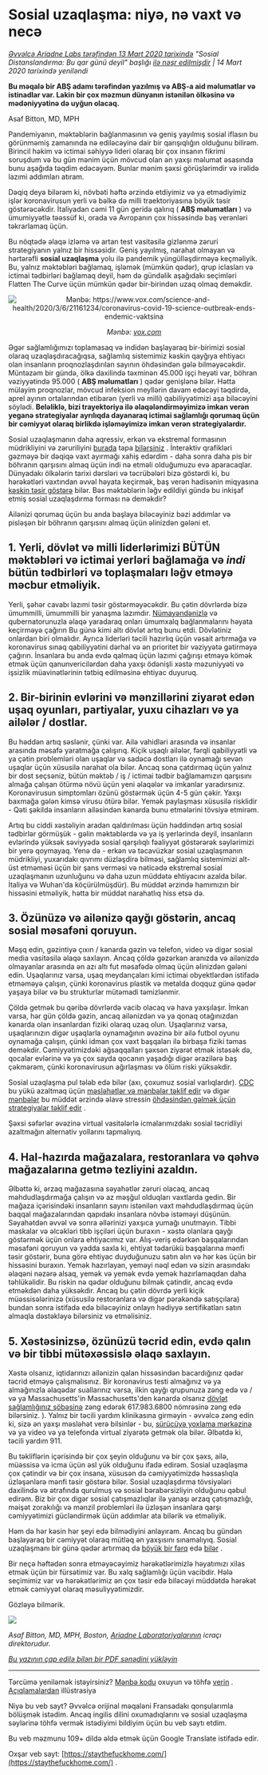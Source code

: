 # Sosial uzaqlaşma: niyə, nə vaxt və necə

_[Əvvəlcə Ariadne Labs tərəfindən 13 Mart 2020 tarixində](https://www.ariadnelabs.org/resources/articles/news/social-distancing-this-is-not-a-snow-day) "Sosial Distanslandırma: Bu qar günü deyil" başlığı [ilə nəşr edilmişdir](https://www.ariadnelabs.org/resources/articles/news/social-distancing-this-is-not-a-snow-day) | 14 Mart 2020 tarixində yeniləndi_

**Bu məqalə bir ABŞ adamı tərəfindən yazılmış və ABŞ-a aid məlumatlar və istinadlar var. Lakin bir çox məzmun dünyanın istənilən ölkəsinə və mədəniyyətinə də uyğun olacaq.**

Asaf Bitton, MD, MPH

Pandemiyanın, məktəblərin bağlanmasının və geniş yayılmış sosial iflasın bu görünməmiş zamanında nə ediləcəyinə dair bir qarışıqlığın olduğunu bilirəm. Birincil həkim və ictimai səhiyyə lideri olaraq bir çox insanın fikrimi soruşdum və bu gün mənim üçün mövcud olan ən yaxşı məlumat əsasında bunu aşağıda təqdim edəcəyəm. Bunlar mənim şəxsi görüşlərimdir və irəlidə lazımi addımları atıram.

Dəqiq deyə bilərəm ki, növbəti həftə ərzində etdiyimiz və ya etmədiyimiz işlər koronavirusun yerli və bəlkə də milli traektoriyasına böyük təsir göstərəcəkdir. İtaliyadan cəmi 11 gün geridə qalırıq ( **ABŞ məlumatları** ) və ümumiyyətlə təəssüf ki, orada və Avropanın çox hissəsində baş verənləri təkrarlamaq üçün.

Bu nöqtədə əlaqə izləmə və artan test vasitəsilə gizlənmə zəruri strategiyanın yalnız bir hissəsidir. Geniş yayılmış, narahat olmayan və hərtərəfli **sosial uzaqlaşma** yolu ilə pandemik yüngülləşdirməyə keçməliyik. Bu, yalnız məktəbləri bağlamaq, işləmək (mümkün qədər), qrup iclasları və ictimai tədbirləri bağlamaq deyil, həm də gündəlik aşağıdakı seçimləri Flatten The Curve üçün mümkün qədər bir-birindən uzaq olmaq deməkdir.

<center><img src="/graph.jpeg" alt="Mənbə: https://www.vox.com/science-and-health/2020/3/6/21161234/coronavirus-covid-19-science-outbreak-ends-endemic-vaktsina"><p><em>Mənbə: <a href="https://www.vox.com/science-and-health/2020/3/6/21161234/coronavirus-covid-19-science-outbreak-ends-endemic-vaccine">vox.com</a></em></p></center>

Əgər sağlamlığımızı toplamasaq və indidən başlayaraq bir-birimizi sosial olaraq uzaqlaşdıracağıqsa, sağlamlıq sistemimiz kəskin qayğıya ehtiyacı olan insanların proqnozlaşdırılan sayının öhdəsindən gələ bilməyəcəkdir. Müntəzəm bir gündə, ölkə daxilində təxminən 45.000 işçi heyəti var, böhran vəziyyətində 95.000 ( **ABŞ məlumatları** ) qədər genişlənə bilər. Hətta mülayim proqnozlar, mövcud infeksion meyllərin davam edəcəyi təqdirdə, aprel ayının ortalarından etibarən (yerli və milli) qabiliyyətimizi aşa biləcəyini söylədi. **Beləliklə, bizi trayektoriya ilə əlaqələndirməyimizə imkan verən yeganə strategiyalar ayrılıqda dayanaraq ictimai sağlamlığı qorumaq üçün bir cəmiyyət olaraq birlikdə işləməyimizə imkan verən strategiyalardır.**

Sosial uzaqlaşmanın daha aqressiv, erkən və ekstremal formasının müdrikliyini və zəruriliyini [burada](https://www.nytimes.com/interactive/2020/03/13/opinion/coronavirus-trump-response.html?action=click&module=Opinion&pgtype=Homepage--) tapa [bilərsiniz](https://www.nytimes.com/interactive/2020/03/13/opinion/coronavirus-trump-response.html?action=click&module=Opinion&pgtype=Homepage--) . İnteraktiv qrafikləri gəzməyə bir dəqiqə vaxt ayırmağı xahiş edərdim - daha sonra daha pis bir böhranın qarşısını almaq üçün indi nə etməli olduğumuzu evə aparacaqlar. Dünyadakı ölkələrin tarixi dərsləri və təcrübələri bizə göstərdi ki, bu hərəkətləri vaxtından əvvəl həyata keçirmək, baş verən hadisənin miqyasına [kəskin təsir göstərə](https://bmcpublichealth.biomedcentral.com/articles/10.1186/s12889-018-5446-1) bilər. Bəs məktəblərin ləğv edildiyi gündə bu inkişaf etmiş sosial uzaqlaşdırma forması nə deməkdir?

Ailənizi qorumaq üçün bu anda başlaya biləcəyiniz bəzi addımlar və pisləşən bir böhranın qarşısını almaq üçün əlinizdən gələni et.

## 1\. Yerli, dövlət və milli liderlərimizi BÜTÜN məktəbləri və ictimai yerləri bağlamağa və _indi_ bütün tədbirləri və toplaşmaları ləğv etməyə məcbur etməliyik.

Yerli, şəhər cavabı lazımi təsir göstərməyəcəkdir. Bu çətin dövrlərdə bizə ümummilli, ümummilli bir yanaşma lazımdır. [Nümayəndənizlə](https://www.house.gov/representatives/find-your-representative) və qubernatorunuzla əlaqə yaradaraq onları ümumxalq bağlanmalarını həyata keçirməyə çağırın Bu günə kimi altı dövlət artıq bunu etdi. Dövlətiniz onlardan biri olmalıdır. Ayrıca liderləri təcili hazırlıq üçün vəsait artırmağa və koronavirus sınaq qabiliyyətini dərhal və ən prioritet bir vəziyyətə gətirməyə çağırın. İnsanlara bu anda evdə qalmaq üçün lazımi çağırışı etməyə kömək etmək üçün qanunvericilərdən daha yaxşı ödənişli xəstə məzuniyyəti və işsizlik müavinətlərinin tətbiq edilməsinə ehtiyac duyuruq.

## 2\. Bir-birinin evlərini və mənzillərini ziyarət edən uşaq oyunları, partiyalar, yuxu cihazları və ya ailələr / dostlar.

Bu həddən artıq səslənir, çünki var. Ailə vahidləri arasında və insanlar arasında məsafə yaratmağa çalışırıq. Kiçik uşaqlı ailələr, fərqli qabiliyyətli və ya çətin problemləri olan uşaqlar və sadəcə dostları ilə oynamağı sevən uşaqlar üçün xüsusilə narahat ola bilər. Ancaq sona çatdırmaq üçün yalnız bir dost seçsəniz, bütün məktəb / iş / ictimai tədbir bağlamamızın qarşısını almağa çalışan ötürmə növü üçün yeni əlaqələr və imkanlar yaradırsınız. Koronavirusun simptomları özünü göstərmək üçün 4-5 gün çəkir. Yaxşı baxmağa gələn kimsə virusu ötürə bilər. Yemək paylaşması xüsusilə risklidir - Qəti şəkildə insanların ailəsindən kənarda bunu etmələrini tövsiyə etmirəm.

Artıq bu ciddi xəstəliyin aradan qaldırılması üçün həddindən artıq sosial tədbirlər görmüşük - gəlin məktəblərdə və ya iş yerlərində deyil, insanların evlərində yüksək səviyyədə sosial qarşılıqlı fəaliyyət göstərərək səylərimizi bir yerə qoymayaq. Yenə də - erkən və təcavüzkar sosial uzaqlaşmanın müdrikliyi, yuxarıdakı qıvrımı düzləşdirə bilməsi, sağlamlıq sistemimizi alt-üst etməməsi üçün bir şans verməsi və nəticədə ekstremal sosial uzaqlaşmanın uzunluğunu və daha uzun müddətə ehtiyacını azalda bilər. İtaliya və Wuhan'da köçürülmüşdür). Bu müddət ərzində hamımızın bir hissəsini etməliyik, hətta bir müddət narahatlıq hiss etsə də.

## 3\. Özünüzə və ailənizə qayğı göstərin, ancaq sosial məsafəni qoruyun.

Məşq edin, gəzintiyə çıxın / kənarda gəzin və telefon, video və digər sosial media vasitəsilə əlaqə saxlayın. Ancaq çöldə gəzərkən aranızda və ailənizdə olmayanlar arasında ən azı altı fut məsafədə olmaq üçün əlinizdən gələni edin. Uşaqlarınız varsa, uşaq meydançaları kimi ictimai obyektlərdən istifadə etməməyə çalışın, çünki koronavirus plastik və metalda doqquz günə qədər yaşaya bilər və bu strukturlar mütəmadi təmizlənmir.

Çöldə getmək bu qəribə dövrlərdə vacib olacaq və hava yaxşılaşır. İmkan varsa, hər gün çöldə gəzin, ancaq ailənizdən və ya qonaq otağınızdan kənarda olan insanlardan fiziki olaraq uzaq olun. Uşaqlarınız varsa, uşaqlarınızın digər uşaqlarla oynamağının əvəzinə bir ailə futbol oyunu oynamağa çalışın, çünki idman çox vaxt başqaları ilə birbaşa fiziki təmas deməkdir. Cəmiyyətimizdəki ağsaqqalları şəxsən ziyarət etmək istəsək də, qocalar evlərinə və ya çox sayda qocanın yaşadığı digər ərazilərə baş çəkmərəm, çünki koronavirusun ağırlaşması və ölüm riski yüksəkdir.

Sosial uzaqlaşma pul tələb edə bilər (axı, çoxumuz sosial varlıqlardır). [CDC](https://www.cdc.gov/coronavirus/2019-ncov/about/coping.html) bu yükü azaltmaq üçün [məsləhətlər və mənbələr təklif edir](https://www.cdc.gov/coronavirus/2019-ncov/about/coping.html) və digər [mənbələr](https://www.verywellmind.com/managing-coronavirus-anxiety-4798909) bu müddət ərzində əlavə stressin [öhdəsindən gəlmək üçün strategiyalar təklif edir](https://www.verywellmind.com/managing-coronavirus-anxiety-4798909) .

Şəxsi səfərlər əvəzinə virtual vasitələrlə icmalarımızdakı sosial təcridliyi azaltmağın alternativ yollarını tapmalıyıq.

## 4\. Hal-hazırda mağazalara, restoranlara və qəhvə mağazalarına getmə tezliyini azaldın.

Əlbəttə ki, ərzaq mağazasına səyahətlər zəruri olacaq, ancaq məhdudlaşdırmağa çalışın və az məşğul olduqları vaxtlarda gedin. Bir mağaza içərisindəki insanların sayını istənilən vaxt məhdudlaşdırmaq üçün baqqal mağazalarından qapıdakı insanlara növbə istəməyi düşünün. Səyahətdən əvvəl və sonra əllərinizi yaxşıca yumağı unutmayın. Tibbi maskalar və əlcəkləri tibb işçiləri üçün buraxın - xəstə olanlara qayğı göstərmək üçün onlara ehtiyacımız var. Alış-veriş edərkən başqalarından məsafəni qoruyun və yadda saxla ki, ehtiyat tədarükü başqalarına mənfi təsir göstərir, buna görə ehtiyac duyduğunuzu satın alın və hər kəs üçün bir hissəsini buraxın. Yemək hazırlayan, yeməyi nəql edən və sizin arasındakı əlaqəni nəzərə alsaq, yemək və yemək evdə yemək hazırlamaqdan daha təhlükəlidir. Bu riskin nə qədər olduğunu bilmək çətindir, ancaq evdə etməkdən daha yüksəkdir. Ancaq bu çətin dövrdə yerli kiçik müəssisələrinizə (xüsusilə restoranlara və digər pərakəndə satışçılara) bundan sonra istifadə edə biləcəyiniz onlayn hədiyyə sertifikatları satın almaqla dəstəkləyə bilərsiniz və etməlisiniz.

## 5\. Xəstəsinizsə, özünüzü təcrid edin, evdə qalın və bir tibbi mütəxəssislə əlaqə saxlayın.

Xəstə olsanız, iqtidarınızı ailənizin qalan hissəsindən bacardığınız qədər təcrid etməyə çalışmalısınız. Bir koronavirus testi almağınız və ya almağınızla əlaqədar suallarınız varsa, ilkin qayğı qrupunuza zəng edə və / və ya Massachusetts'in Massachusetts'den kənarda olsanız [dövlət sağlamlığınız şöbəsinə](https://www.cdc.gov/coronavirus/2019-ncov/downloads/Phone-Numbers_State-and-Local-Health-Departments.pdf) zəng edərək 617.983.6800 nömrəsinə zəng edə bilərsiniz. ). Yalnız bir təcili yardım klinikasına girməyin - əvvəlcə zəng edin ki, sizə ən yaxşı məsləhət verə bilsinlər - bu, [sürücüyə yoxlama mərkəzinə](https://www.theverge.com/2020/3/11/21174880/coronavirus-testing-drive-thru-colorado-connecticut-washington) və ya video və ya telefonda virtual ziyarətə getmək ola bilər. Əlbətdə ki, təcili yardım 911.

Bu təkliflərin içərisində bir çox şeyin olduğunu və bir çox şəxs, ailə, müəssisə və icma üçün əsl yük olduğunu ifadə edirəm. Sosial uzaqlaşma çox çətindir və bir çox insana, xüsusən də cəmiyyətimizdə həssaslıqla üzləşənlərə mənfi təsir göstərə bilər. Sosial uzaqlaşdırma tövsiyələri daxilində və ətrafında qurulmuş və sosial bərabərsizliyin olduğunu qəbul edirəm. Biz bir çox digər sosial çatışmazlıqlar ilə yanaşı ərzaq çatışmazlığı, məişət zorakılığı və mənzil problemləri ilə üzləşən insanlara qarşı cəmiyyətimizi gücləndirmək üçün addımlar ata bilərik və etməliyik.

Həm də hər kəsin hər şeyi edə bilmədiyini anlayıram. Ancaq bu gündən başlayaraq bir cəmiyyət olaraq mütləq ən yaxşısını sınamalıyıq. Sosial uzaqlaşmanı bir günə qədər artırmaq da [böyük bir fərq](https://www.ncbi.nlm.nih.gov/pubmed/19400970/) edə [bilər](https://www.ncbi.nlm.nih.gov/pubmed/19400970/) .

Bir neçə həftədən sonra etməyəcəyimiz hərəkətlərimizlə həyatımızı xilas etmək üçün bir fürsətimiz var. Bu xalq sağlamlığı üçün vacibdir. Hələ seçimimiz var və hərəkətlərimiz ən çox təsir edə biləcəyi müddətdə hərəkət etmək cəmiyyət olaraq məsuliyyətimizdir.

Gözləyə bilmərik.

![](/signature.png)

_Asaf Bitton, MD, MPH, Boston, [Ariadne Laboratoriyalarının](https://www.ariadnelabs.org) icraçı direktorudur._

_[Bu yazının çap edilə bilən bir PDF sənədini yükləyin](https://www.ariadnelabs.org/wp-content/uploads/sites/2/2020/03/Social-Distancing-This-is-Not-a-Snow-Day-Bitton.pdf)_

---

Tərcümə yeniləmək istəyirsiniz? [Mənbə kodu](https://github.com/vvo/istayhome.info) oxuyun və töhfə [verin](https://github.com/vvo/istayhome.info) . [Açıqlamalardan](https://generator.opendoodles.com/) illüstrasiya

Niyə bu veb sayt? Əvvəlcə orijinal məqaləni Fransadakı qonşularımla bölüşmək istədim. Ancaq ingilis dilini oxumadıqlarını və sosial uzaqlaşma səylərinə töhfə vermək istədiyimi bildiyim üçün bu veb saytı etdim.

Bu veb məzmunu 109+ dildə əldə etmək üçün Google Translate istifadə edir.

Oxşar veb sayt: [https://staythefuckhome.com/](https://staythefuckhome.com/) .